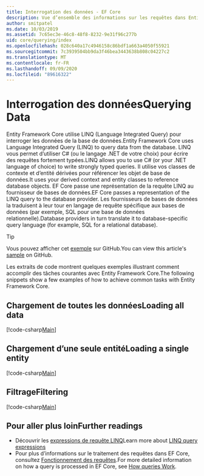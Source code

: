 ```yaml
---
title: Interrogation des données - EF Core
description: Vue d’ensemble des informations sur les requêtes dans Entity Framework Core.
author: smitpatel
ms.date: 10/03/2019
ms.assetid: 7c65ec3e-46c8-48f8-8232-9e31f96c277b
uid: core/querying/index
ms.openlocfilehash: 028c640a17c4946158c86bdf1a663a4050f55921
ms.sourcegitcommit: 7c3939504bb9da3f46bea3443638b808c04227c2
ms.translationtype: MT
ms.contentlocale: fr-FR
ms.lasthandoff: 09/09/2020
ms.locfileid: "89616322"
---
```

# <a name="querying-data"></a><span data-ttu-id="bd5b9-103">Interrogation des données</span><span class="sxs-lookup"><span data-stu-id="bd5b9-103">Querying Data</span></span>

<span data-ttu-id="bd5b9-104">Entity Framework Core utilise LINQ (Language Integrated Query) pour interroger les données de la base de données.</span><span class="sxs-lookup"><span data-stu-id="bd5b9-104">Entity Framework Core uses Language Integrated Query (LINQ) to query data from the database.</span></span> <span data-ttu-id="bd5b9-105">LINQ vous permet d’utiliser C# (ou le langage .NET de votre choix) pour écrire des requêtes fortement typées.</span><span class="sxs-lookup"><span data-stu-id="bd5b9-105">LINQ allows you to use C# (or your .NET language of choice) to write strongly typed queries.</span></span> <span data-ttu-id="bd5b9-106">Il utilise vos classes de contexte et d’entité dérivées pour référencer les objet de base de données.</span><span class="sxs-lookup"><span data-stu-id="bd5b9-106">It uses your derived context and entity classes to reference database objects.</span></span> <span data-ttu-id="bd5b9-107">EF Core passe une représentation de la requête LINQ au fournisseur de bases de données.</span><span class="sxs-lookup"><span data-stu-id="bd5b9-107">EF Core passes a representation of the LINQ query to the database provider.</span></span> <span data-ttu-id="bd5b9-108">Les fournisseurs de bases de données la traduisent à leur tour en langage de requête spécifique aux bases de données (par exemple, SQL pour une base de données relationnelle).</span><span class="sxs-lookup"><span data-stu-id="bd5b9-108">Database providers in turn translate it to database-specific query language (for example, SQL for a relational database).</span></span>

> [!TIP]
> <span data-ttu-id="bd5b9-109">Vous pouvez afficher cet [exemple](https://github.com/dotnet/EntityFramework.Docs/tree/master/samples/core/Querying) sur GitHub.</span><span class="sxs-lookup"><span data-stu-id="bd5b9-109">You can view this article's [sample](https://github.com/dotnet/EntityFramework.Docs/tree/master/samples/core/Querying) on GitHub.</span></span>

<span data-ttu-id="bd5b9-110">Les extraits de code montrent quelques exemples illustrant comment accomplir des tâches courantes avec Entity Framework Core.</span><span class="sxs-lookup"><span data-stu-id="bd5b9-110">The following snippets show a few examples of how to achieve common tasks with Entity Framework Core.</span></span>

## <a name="loading-all-data"></a><span data-ttu-id="bd5b9-111">Chargement de toutes les données</span><span class="sxs-lookup"><span data-stu-id="bd5b9-111">Loading all data</span></span>

[!code-csharp[Main](../../../samples/core/Querying/Basics/Sample.cs#LoadingAllData)]

## <a name="loading-a-single-entity"></a><span data-ttu-id="bd5b9-112">Chargement d’une seule entité</span><span class="sxs-lookup"><span data-stu-id="bd5b9-112">Loading a single entity</span></span>

[!code-csharp[Main](../../../samples/core/Querying/Basics/Sample.cs#LoadingSingleEntity)]

## <a name="filtering"></a><span data-ttu-id="bd5b9-113">Filtrage</span><span class="sxs-lookup"><span data-stu-id="bd5b9-113">Filtering</span></span>

[!code-csharp[Main](../../../samples/core/Querying/Basics/Sample.cs#Filtering)]

## <a name="further-readings"></a><span data-ttu-id="bd5b9-114">Pour aller plus loin</span><span class="sxs-lookup"><span data-stu-id="bd5b9-114">Further readings</span></span>

- <span data-ttu-id="bd5b9-115">Découvrir les [expressions de requête LINQ](/dotnet/csharp/programming-guide/concepts/linq/basic-linq-query-operations)</span><span class="sxs-lookup"><span data-stu-id="bd5b9-115">Learn more about [LINQ query expressions](/dotnet/csharp/programming-guide/concepts/linq/basic-linq-query-operations)</span></span>
- <span data-ttu-id="bd5b9-116">Pour plus d’informations sur le traitement des requêtes dans EF Core, consultez [Fonctionnement des requêtes](xref:core/querying/how-query-works).</span><span class="sxs-lookup"><span data-stu-id="bd5b9-116">For more detailed information on how a query is processed in EF Core, see [How queries Work](xref:core/querying/how-query-works).</span></span>
